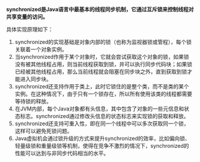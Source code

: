 **synchronized是Java语言中最基本的线程同步机制，它通过互斥锁来控制线程对共享变量的访问。**

具体实现原理如下：

1. synchronized的实现基础是对象内部的锁（也称为监视器锁或管程），每个锁关联着一个对象实例。
2. 当synchronized作用于某个对象时，它就会尝试获取这个对象的锁，如果锁没有被其他线程占用，则当前线程获取到锁，并可以执行同步代码块；如果锁已经被其他线程占用，那么当前线程就会阻塞在同步块之外，直到获取到锁才能进入同步块。
3. synchronized还支持作用于类上，此时它锁住的是整个类，而不是类的某个实例。在这种情况下，由于只有一个锁存在，所以所有使用该类的线程都需要等待锁的释放。
4. 在JVM内部，每个Java对象都有头信息，其中包含了对象的一些元信息和状态标志。synchronized通过修改头信息的状态标志来实现锁的获取和释放。
5. synchronized还支持可重入性，即在同一个线程中可以多次获取同一个锁，这样可以避免死锁问题。
6. Java虚拟机会通过锁升级的方式来提升synchronized的效率，比如偏向锁、轻量级锁和重量级锁等机制，使得在竞争不激烈的情况下，synchronized的性能可以达到与非同步代码相当的水平。

